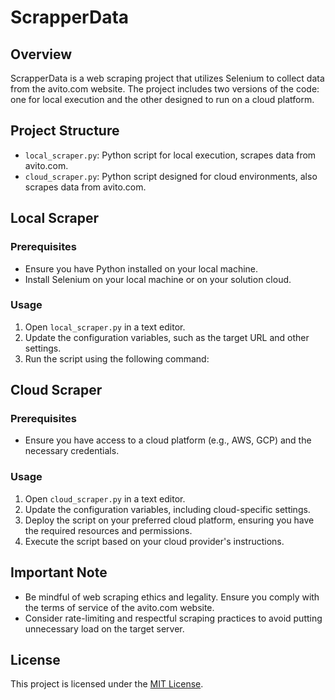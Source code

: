 # ScrapperData

## Overview

ScrapperData is a web scraping project that utilizes Selenium to collect data from the avito.com website. The project includes two versions of the code: one for local execution and the other designed to run on a cloud platform.

## Project Structure

- `local_scraper.py`: Python script for local execution, scrapes data from avito.com.
- `cloud_scraper.py`: Python script designed for cloud environments, also scrapes data from avito.com.

## Local Scraper

### Prerequisites
- Ensure you have Python installed on your local machine.
- Install Selenium on your local machine or on your solution cloud.


### Usage
1. Open `local_scraper.py` in a text editor.
2. Update the configuration variables, such as the target URL and other settings.
3. Run the script using the following command:


## Cloud Scraper

### Prerequisites
- Ensure you have access to a cloud platform (e.g., AWS, GCP) and the necessary credentials.

### Usage
1. Open `cloud_scraper.py` in a text editor.
2. Update the configuration variables, including cloud-specific settings.
3. Deploy the script on your preferred cloud platform, ensuring you have the required resources and permissions.
4. Execute the script based on your cloud provider's instructions.

## Important Note

- Be mindful of web scraping ethics and legality. Ensure you comply with the terms of service of the avito.com website.
- Consider rate-limiting and respectful scraping practices to avoid putting unnecessary load on the target server.

## License

This project is licensed under the [MIT License](LICENSE).
